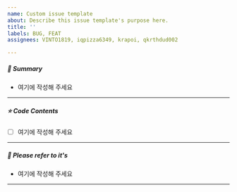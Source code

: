 ```yaml
---
name: Custom issue template
about: Describe this issue template's purpose here.
title: ''
labels: BUG, FEAT
assignees: VINTO1819, iqpizza6349, krapoi, qkrthdud002

---
```


##### **📘 Summary**

- 여기에 작성해 주세요

------

##### **⭐ Code Contents**

- [ ] 여기에 작성해 주세요

------

##### **📜 Please refer to it's**

* 여기에 작성해 주세요

------
